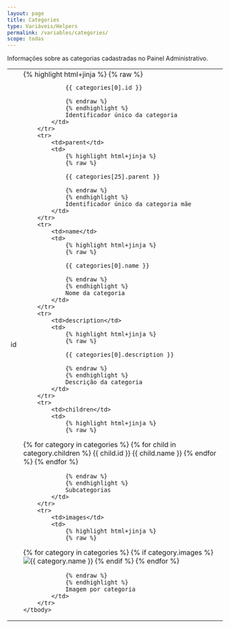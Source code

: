 ```yaml
---
layout: page
title: Categories
type: Variáveis/Helpers
permalink: /variables/categories/
scope: todas
---
```


Informações sobre as categorias cadastradas no Painel Administrativo.

<table>
    <tbody>
        <tr>
            <td>id</td>
            <td>
                {% highlight html+jinja %}
                {% raw %}

                {{ categories[0].id }}

                {% endraw %}
                {% endhighlight %}
                Identificador único da categoria
            </td>
        </tr>
        <tr>
            <td>parent</td>
            <td>
                {% highlight html+jinja %}
                {% raw %}

                {{ categories[25].parent }}

                {% endraw %}
                {% endhighlight %}
                Identificador único da categoria mãe
            </td>
        </tr>
        <tr>
            <td>name</td>
            <td>
                {% highlight html+jinja %}
                {% raw %}

                {{ categories[0].name }}

                {% endraw %}
                {% endhighlight %}
                Nome da categoria
            </td>
        </tr>
        <tr>
            <td>description</td>
            <td>
                {% highlight html+jinja %}
                {% raw %}

                {{ categories[0].description }}

                {% endraw %}
                {% endhighlight %}
                Descrição da categoria
            </td>
        </tr>
        <tr>
            <td>children</td>
            <td>
                {% highlight html+jinja %}
                {% raw %}

{% for category in categories %}
    {% for child in category.children %}
        {{ child.id }}
        {{ child.name }}
    {% endfor %}
{% endfor %}

                {% endraw %}
                {% endhighlight %}
                Subcategorias
            </td>
        </tr>
        <tr>
            <td>images</td>
            <td>
                {% highlight html+jinja %}
                {% raw %}

{% for category in categories %}
    {% if category.images %}
        <img src="{{ category.images[0] }}" alt="{{ category.name }}">
    {% endif %}
{% endfor %}

                {% endraw %}
                {% endhighlight %}
                Imagem por categoria
            </td>
        </tr>
    </tbody>
</table>
